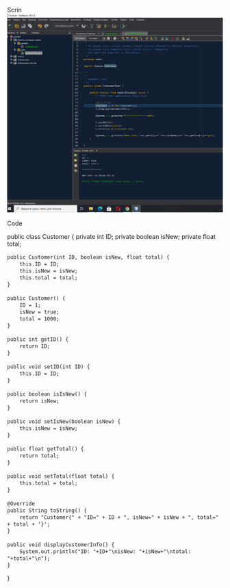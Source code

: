 
Scrin
![alt-текст](https://raw.githubusercontent.com/ppc-ntu-khpi/34---classes-and-modifiers-Bin228/main/Solution/done.png "ScrinCod")

Code

public class Customer {
    private int ID;
    private boolean isNew;
    private float total;

    public Customer(int ID, boolean isNew, float total) {
        this.ID = ID;
        this.isNew = isNew;
        this.total = total;
    }
        
    public Customer() {
        ID = 1;
        isNew = true;
        total = 1000;
    }

    public int getID() {
        return ID;
    }

    public void setID(int ID) {
        this.ID = ID;
    }

    public boolean isIsNew() {
        return isNew;
    }

    public void setIsNew(boolean isNew) {
        this.isNew = isNew;
    }

    public float getTotal() {
        return total;
    }

    public void setTotal(float total) {
        this.total = total;
    }

    @Override
    public String toString() {
        return "Customer{" + "ID=" + ID + ", isNew=" + isNew + ", total=" + total + '}';
    }
    
    public void displayCustomerInfo() {
        System.out.println("ID: "+ID+"\nisNew: "+isNew+"\ntotal: "+total+"\n");
    }
}

